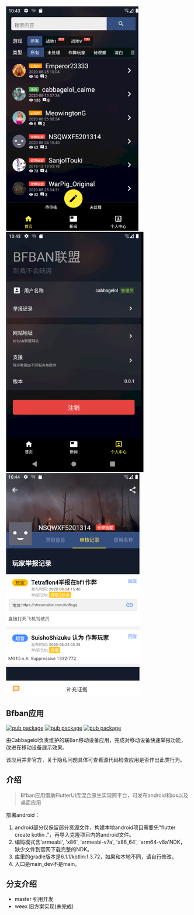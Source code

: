 ![](public/images/20200725184325.png)
![](public/images/20200725184351.png)
![](public/images/20200725184408.png)


## Bfban应用
[![pub package](https://img.shields.io/badge/pub-0.0.1-brightgreen)]()
[![pub package](https://img.shields.io/badge/ios-yes-green)]()
[![pub package](https://img.shields.io/badge/android-yes-green)]()

   由Cabbagelol负责维护的联Ban移动设备应用，完成对移动设备快速举报功能，改进在移动设备展示效果。

   该应用并非官方，关于隐私问题具体可查看源代码检查应用是否作出此类行为。

## 介绍

> Bfban应用借助FlutterUI库混合原生实现跨平台，可发布android和ios以及桌面应用

  部署android：
  1. android部分仅保留部分资源文件，构建本地android项目需要先"flutter create kotlin ."，再导入克隆项目内的android文件。
  2. 编码模式含'armeabi', 'x86', 'armeabi-v7a', 'x86_64', 'arm64-v8a'NDK，缺少文件到官网下载完整的NDK。
  3. 库里的gradle版本是6.1.1/kotlin:1.3.72，如果和本地不同，请自行修改。
  4. 入口是main_dev不是main。
  
## 分支介绍

- master 引用开发
- weex 旧方案实现(未完成)
